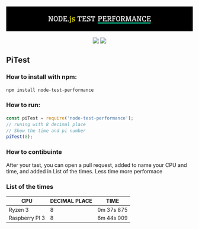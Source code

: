 <p align="center">
    <img src="./public/hero.svg">
</p>

<p align="center">
    <img src="https://img.shields.io/npm/v/node-test-performance?color=blue&style=flat-square">
    <img src="https://img.shields.io/bundlephobia/min/node-test-performance?color=red">
</p>

## PiTest

### How to install with npm:

```bash
npm install node-test-performance
```

### How to run:

```javascript
const piTest = require('node-test-performance');
// runing with 8 decimal place
// Show the time and pi number
piTest(8);
```

### How to contibuinte

After your tast, you can open a pull request, added to name your CPU and time, and added in List of the times. Less time more performace

### List of the times

| CPU            | DECIMAL PLACE | TIME       |
| -------------- | ------------- | ---------- |
| Ryzen 3        | 8             | 0m 37s 875 |
| Raspberry PI 3 | 8             | 6m 44s 009 |
